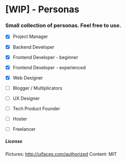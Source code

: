 # [WIP] - Personas


### Small collection of personas. Feel free to use.

- [x] Project Manager
- [x] Backend Developer
- [x] Frontend Developer - beginner
- [x] Frontend Developer - experienced
- [x] Web Designer
- [ ] Blogger / Multiplicators
- [ ] UX Designer
- [ ] Tech Product Founder
- [ ] Hoster
- [ ] Freelancer


##### License
Pictures: http://uifaces.com/authorized
Content: MIT

